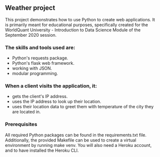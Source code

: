 ## Weather project

This project demonstrates how to use Python to create web applications. It is primarily meant for educational purposes, specifically created for the WorldQuant University - Introduction to Data Science Module of the September 2020 session.

### The skills and tools used are:

* Python's requests package.
* Python's flask web framework.
* working with JSON.
* modular programming.

### When a client visits the application, it:

* gets the client's IP address.
* uses the IP address to look up their location.
* uses their location data to greet them with temperature of the city they are located in.

### Prerequisites
All required Python packages can be found in the requirements.txt file. Additionally, the provided Makefile can be used to create a virtual environment by running make venv. You will also need a Heroku account, and to have installed the Heroku CLI.
